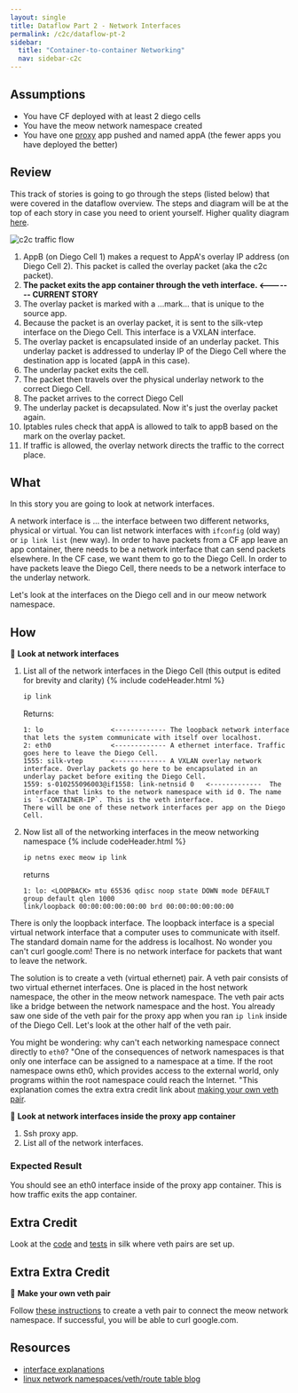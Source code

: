 ```yaml
---
layout: single
title: Dataflow Part 2 - Network Interfaces
permalink: /c2c/dataflow-pt-2
sidebar:
  title: "Container-to-container Networking"
  nav: sidebar-c2c
---
```


## Assumptions
- You have CF deployed with at least 2 diego cells
- You have the meow network namespace created
- You have one [proxy](https://github.com/cloudfoundry/cf-networking-release/tree/develop/src/example-apps/proxy) app pushed and named appA (the fewer apps you have deployed the better)

## Review

This track of stories is going to go through the steps (listed below) that were covered in the dataflow overview.
The steps and diagram will be at the top of each story in case you need to orient yourself. Higher quality diagram [here](https://storage.googleapis.com/cf-networking-onboarding-images/c2c-data-plane.png).

![c2c traffic flow](https://storage.googleapis.com/cf-networking-onboarding-images/overlay-underlay-silk-network.png)

1. AppB (on Diego Cell 1) makes a request to AppA's overlay IP address (on Diego Cell 2). This packet is called the overlay packet (aka the c2c packet).
1. **The packet exits the app container through the veth interface. <------- CURRENT STORY**
1. The overlay packet is marked with a ...mark... that is unique to the source app.
1. Because the packet is an overlay packet, it is sent to the silk-vtep interface on the Diego Cell. This interface is a VXLAN interface.
1. The overlay packet is encapsulated inside of an underlay packet. This underlay packet is addressed to underlay IP of the Diego Cell where the destination app is located (appA in this case).
1. The underlay packet exits the cell.
1. The packet then travels over the physical underlay network to the correct Diego Cell.
1. The packet arrives to the correct Diego Cell
1. The underlay packet is decapsulated. Now it's just the overlay packet again.
1. Iptables rules check that appA is allowed to talk to appB based on the mark on the overlay packet.
1. If traffic is allowed, the overlay network directs the traffic to the correct place.

## What
In this story you are going to look at network interfaces.

A network interface is ... the interface between two different networks, physical or virtual.  You can list network interfaces with `ifconfig` (old way) or `ip link list` (new way).
In order to have packets from a CF app leave an app container, there needs to be a network interface that can send packets elsewhere. In the CF case, we want them to go to the Diego Cell.
In order to have packets leave the Diego Cell, there needs to be a network interface to the underlay network.

Let's look at the interfaces on the Diego cell and in our meow network namespace.

## How
📝 **Look at network interfaces**

1. List all of the network interfaces in the Diego Cell (this output is edited for brevity and clarity)
   {% include codeHeader.html %}
   ```bash
   ip link
   ```
   Returns:
   ```
   1: lo                 <------------- The loopback network interface that lets the system communicate with itself over localhost.
   2: eth0               <------------- A ethernet interface. Traffic goes here to leave the Diego Cell.
   1555: silk-vtep       <------------- A VXLAN overlay network interface. Overlay packets go here to be encapsulated in an  underlay packet before exiting the Diego Cell.
   1559: s-010255096003@if1558: link-netnsid 0   <-------------  The interface that links to the network namespace with id 0. The name is `s-CONTAINER-IP`. This is the veth interface.
   There will be one of these network interfaces per app on the Diego Cell.
   ```

2. Now list all of the networking interfaces in the meow networking namespace
   {% include codeHeader.html %}
   ```bash
   ip netns exec meow ip link
   ```
   returns
   ```
   1: lo: <LOOPBACK> mtu 65536 qdisc noop state DOWN mode DEFAULT group default qlen 1000
   link/loopback 00:00:00:00:00:00 brd 00:00:00:00:00:00
   ```

There is only the loopback interface. The loopback interface is a special
virtual network interface that a computer uses to communicate with itself. The
standard domain name for the address is localhost.  No wonder you can't curl
google.com! There is no network interface for packets that want to leave the
network.

The solution is to create a veth (virtual ethernet) pair. A veth pair consists
of two virtual ethernet interfaces. One is placed in the host network
namespace, the other in the meow network namespace. The veth pair acts like a
bridge between the network namespace and the host.  You already saw one side of
the veth pair for the proxy app when you ran `ip link` inside of the Diego
Cell.  Let's look at the other half of the veth pair.

You might be wondering: why can't each networking namespace connect directly to `eth0`? "One
of the consequences of network namespaces is that only one interface can be
assigned to a namespace at a time. If the root namespace owns eth0, which
provides access to the external world, only programs within the root namespace
could reach the Internet. "This explanation comes the extra extra credit link
about [making your own veth
pair](https://blogs.igalia.com/dpino/2016/04/10/network-namespaces/).

🤔 **Look at network interfaces inside the proxy app container**
1. Ssh proxy app.
1. List all of the network interfaces.

### Expected Result
You should see an eth0 interface inside of the proxy app container. This is how
traffic exits the app container.

## Extra Credit
Look at the
[code](https://github.com/cloudfoundry/silk/blob/master/cni/lib/pair_creator.go)
and
[tests](https://github.com/cloudfoundry/silk/blob/master/cni/lib/pair_creator_test.go)
in silk where veth pairs are set up.

## Extra Extra Credit
📝 **Make your own veth pair**

Follow [these
instructions](https://blogs.igalia.com/dpino/2016/04/10/network-namespaces/) to
create a veth pair to connect the meow network namespace. If successful, you
will be able to curl google.com.

## Resources
* [interface explanations](https://www.computerhope.com/unix/uifconfi.htm)
* [linux network namespaces/veth/route table
  blog](https://devinpractice.com/2016/09/29/linux-network-namespace/)

